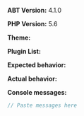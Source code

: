 <!-- Please use this template for all bug reports. -->
<!-- Before submitting an issue, please try disabling all other plugins to ensure the issue is isolated within ABT -->

**ABT Version:** 4.1.0

<!-- Which version of PHP are you using with your WordPress installation? -->
**PHP Version:** 5.6

<!-- Which theme are you currently using? -->
**Theme:**

<!-- List all activated plugins -->
**Plugin List:**

<!-- What did you expect to happen? -->
**Expected behavior:**

<!-- What actually happened? -->
**Actual behavior:**

<!-- Open your javascript console on the affected pages by pressing F12 and paste any errors/messages below -->
**Console messages:**
```js
// Paste messages here
```
